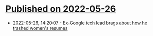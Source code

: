 # [Published on 2022-05-26](index.md)

* [2022-05-26, 14:20:07](https://news.ycombinator.com/item?id=31518637) - [Ex-Google tech lead brags about how he trashed women's resumes](https://www.businessinsider.com/ex-google-staff-brags-iabout-trashing-female-coders-resumes-2022-5)
